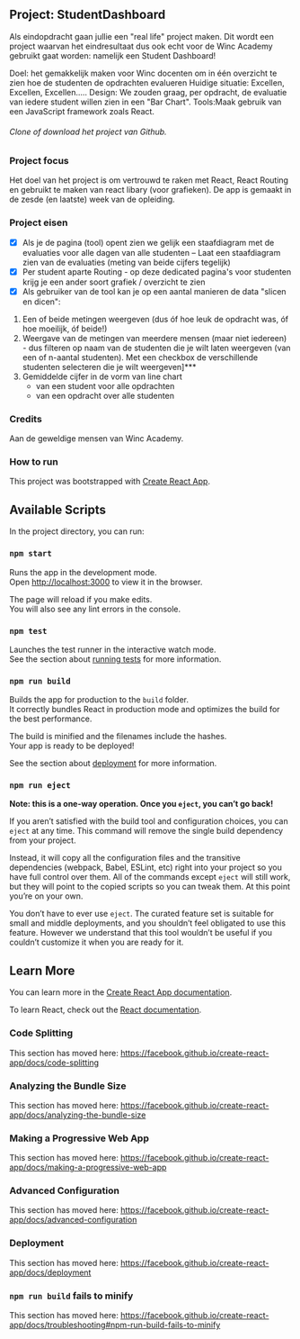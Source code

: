 ## Project: StudentDashboard
Als eindopdracht gaan jullie een "real life" project maken. Dit wordt een project waarvan het eindresultaat dus ook echt voor de Winc Academy gebruikt gaat worden: namelijk een Student Dashboard! 

Doel: het gemakkelijk maken voor Winc docenten om in één overzicht te zien hoe de studenten de opdrachten evalueren
Huidige situatie: Excellen, Excellen, Excellen..... 
Design: We zouden graag, per opdracht, de evaluatie van iedere student willen zien in een "Bar Chart".
Tools:Maak gebruik van een JavaScript framework zoals React.

###### Clone of download het project van Github. 

### Project focus
Het doel van het project is om vertrouwd te raken met React, React Routing en gebruikt te maken van react libary (voor grafieken). De app is gemaakt in de zesde (en laatste) week van de opleiding. 

### Project eisen
- [x] Als je de pagina (tool) opent zien we gelijk een staafdiagram met de evaluaties voor alle dagen van alle studenten – Laat een staafdiagram zien van de evaluaties (meting van beide cijfers tegelijk)
- [x] Per student aparte Routing - op deze dedicated pagina's voor studenten krijg je een ander soort grafiek / overzicht te zien
- [x] Als gebruiker van de tool kan je op een aantal manieren de data "slicen en dicen":
1. Een of beide metingen weergeven (dus óf hoe leuk de opdracht was, óf hoe moeilijk, óf beide!)
2. Weergave van de metingen van meerdere mensen (maar niet iedereen) - dus filteren op naam van de studenten die je wilt laten weergeven (van een of n-aantal studenten). 
Met een checkbox de verschillende studenten selecteren die je wilt weergeven]***
3. Gemiddelde cijfer in de vorm van line chart
    - van een student voor alle opdrachten
    - van een opdracht over alle studenten

### Credits
Aan de geweldige mensen van Winc Academy.

### How to run
This project was bootstrapped with [Create React App](https://github.com/facebook/create-react-app).

## Available Scripts

In the project directory, you can run:

### `npm start`

Runs the app in the development mode.<br />
Open [http://localhost:3000](http://localhost:3000) to view it in the browser.

The page will reload if you make edits.<br />
You will also see any lint errors in the console.

### `npm test`

Launches the test runner in the interactive watch mode.<br />
See the section about [running tests](https://facebook.github.io/create-react-app/docs/running-tests) for more information.

### `npm run build`

Builds the app for production to the `build` folder.<br />
It correctly bundles React in production mode and optimizes the build for the best performance.

The build is minified and the filenames include the hashes.<br />
Your app is ready to be deployed!

See the section about [deployment](https://facebook.github.io/create-react-app/docs/deployment) for more information.

### `npm run eject`

**Note: this is a one-way operation. Once you `eject`, you can’t go back!**

If you aren’t satisfied with the build tool and configuration choices, you can `eject` at any time. This command will remove the single build dependency from your project.

Instead, it will copy all the configuration files and the transitive dependencies (webpack, Babel, ESLint, etc) right into your project so you have full control over them. All of the commands except `eject` will still work, but they will point to the copied scripts so you can tweak them. At this point you’re on your own.

You don’t have to ever use `eject`. The curated feature set is suitable for small and middle deployments, and you shouldn’t feel obligated to use this feature. However we understand that this tool wouldn’t be useful if you couldn’t customize it when you are ready for it.

## Learn More

You can learn more in the [Create React App documentation](https://facebook.github.io/create-react-app/docs/getting-started).

To learn React, check out the [React documentation](https://reactjs.org/).

### Code Splitting

This section has moved here: https://facebook.github.io/create-react-app/docs/code-splitting

### Analyzing the Bundle Size

This section has moved here: https://facebook.github.io/create-react-app/docs/analyzing-the-bundle-size

### Making a Progressive Web App

This section has moved here: https://facebook.github.io/create-react-app/docs/making-a-progressive-web-app

### Advanced Configuration

This section has moved here: https://facebook.github.io/create-react-app/docs/advanced-configuration

### Deployment

This section has moved here: https://facebook.github.io/create-react-app/docs/deployment

### `npm run build` fails to minify

This section has moved here: https://facebook.github.io/create-react-app/docs/troubleshooting#npm-run-build-fails-to-minify
